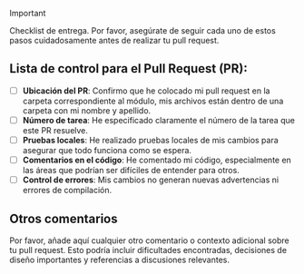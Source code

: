 > [!IMPORTANT]
> Checklist de entrega. Por favor, asegúrate de seguir cada uno de estos pasos cuidadosamente antes de realizar tu pull request.

## Lista de control para el Pull Request (PR):
- [ ] **Ubicación del PR**: Confirmo que he colocado mi pull request en la carpeta correspondiente al módulo, mis archivos están dentro de una carpeta con mi nombre y apellido.
- [ ] **Número de tarea**: He especificado claramente el número de la tarea que este PR resuelve.
- [ ] **Pruebas locales**: He realizado pruebas locales de mis cambios para asegurar que todo funciona como se espera.
- [ ] **Comentarios en el código**: He comentado mi código, especialmente en las áreas que podrían ser difíciles de entender para otros.
- [ ] **Control de errores**: Mis cambios no generan nuevas advertencias ni errores de compilación.

## Otros comentarios
Por favor, añade aquí cualquier otro comentario o contexto adicional sobre tu pull request. Esto podría incluir dificultades encontradas, decisiones de diseño importantes y referencias a discusiones relevantes.

